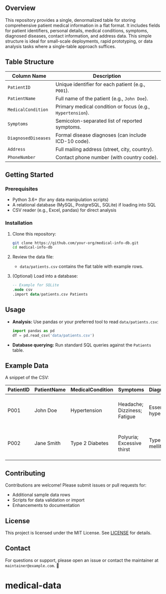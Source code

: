 ## Overview

This repository provides a single, denormalized table for storing comprehensive patient medical information in a flat format. It includes fields for patient identifiers, personal details, medical conditions, symptoms, diagnosed diseases, contact information, and address data. This simple structure is ideal for small-scale deployments, rapid prototyping, or data analysis tasks where a single-table approach suffices.

## Table Structure

| Column Name         | Description                                                |
| ------------------- | ---------------------------------------------------------- |
| `PatientID`         | Unique identifier for each patient (e.g., `P001`).         |
| `PatientName`       | Full name of the patient (e.g., `John Doe`).               |
| `MedicalCondition`  | Primary medical condition or focus (e.g., `Hypertension`). |
| `Symptoms`          | Semicolon-separated list of reported symptoms.             |
| `DiagnosedDiseases` | Formal disease diagnoses (can include ICD-10 code).        |
| `Address`           | Full mailing address (street, city, country).              |
| `PhoneNumber`       | Contact phone number (with country code).                  |

## Getting Started

### Prerequisites

* Python 3.6+ (for any data manipulation scripts)
* A relational database (MySQL, PostgreSQL, SQLite) if loading into SQL
* CSV reader (e.g., Excel, pandas) for direct analysis

### Installation

1. Clone this repository:

   ```bash
   git clone https://github.com/your-org/medical-info-db.git
   cd medical-info-db
   ```

2. Review the data file:

   * `data/patients.csv` contains the flat table with example rows.

3. (Optional) Load into a database:

   ```sql
   -- Example for SQLite
   .mode csv
   .import data/patients.csv Patients
   ```

## Usage

* **Analysis:** Use pandas or your preferred tool to read `data/patients.csv`:

  ```python
  import pandas as pd
  df = pd.read_csv('data/patients.csv')
  ```

* **Database querying:** Run standard SQL queries against the `Patients` table.

## Example Data

A snippet of the CSV:

| PatientID | PatientName | MedicalCondition | Symptoms                     | DiagnosedDiseases        | Address                            | PhoneNumber     |
| --------- | ----------- | ---------------- | ---------------------------- | ------------------------ | ---------------------------------- | --------------- |
| P001      | John Doe    | Hypertension     | Headache; Dizziness; Fatigue | Essential hypertension   | 123 Elm St., Addis Ababa, Ethiopia | +251 911 123456 |
| P002      | Jane Smith  | Type 2 Diabetes  | Polyuria; Excessive thirst   | Type 2 diabetes mellitus | 456 Oak Rd., Addis Ababa, Ethiopia | +251 911 654321 |

## Contributing

Contributions are welcome! Please submit issues or pull requests for:

* Additional sample data rows
* Scripts for data validation or import
* Enhancements to documentation

## License

This project is licensed under the MIT License. See [LICENSE](LICENSE) for details.

## Contact

For questions or support, please open an issue or contact the maintainer at `maintainer@example.com`. 🎉
# medical-data
